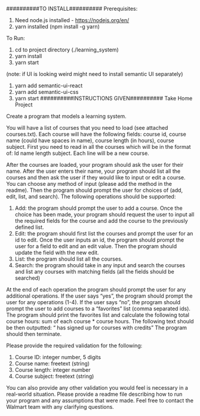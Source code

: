 ##########TO INSTALL##########
Prerequisites:
1. Need node.js installed - https://nodejs.org/en/
2. yarn installed (npm install -g yarn)

To Run:
1. cd to project directory (./learning_system)
2. yarn install
3. yarn start

(note: if UI is looking weird might need to install semantic UI separately)
1. yarn add semantic-ui-react
2. yarn add semantic-ui-css
3. yarn start
##########INSTRUCTIONS GIVEN##########
Take Home Project

Create a program that models a learning system.

You will have a list of courses that you need to load (see attached courses.txt). Each course will have the following fields: course id, course name (could have spaces in name), course length (in hours), course subject. First you need to read in all the courses which will be in the format of: Id name length subject. Each line will be a new course.

After the courses are loaded, your program should ask the user for their name. After the user enters their name, your program should list all the courses and then ask the user if they would like to input or edit a course. You can choose any method of input (please add the method in the readme). Then the program should prompt the user for choices of (add, edit, list, and search). The following operations should be supported:

1)	Add: the program should prompt the user to add a course. Once the choice has been made, your program should request the user to input all the required fields for the course and add the course to the previously defined list.
2)	Edit: the program should first list the courses and prompt the user for an id to edit. Once the user inputs an id, the program should prompt the user for a field to edit and an edit value. Then the program should update the field with the new edit.
3)	List: the program should list all the courses. 
4)	Search: the program should take in any input and search the courses and list any courses with matching fields (all the fields should be searched)

At the end of each operation the program should prompt the user for any additional operations. If the user says “yes”, the program should prompt the user for any operations (1-4). If the user says “no”, the program should prompt the user to add courses to a “favorites” list (comma separated ids). The program should print the favorites list and calculate the following total course hours: sum of each course * course hours. The following text should be then outputted:
“<user name inputted> has signed up for <number of courses> courses with <total course hours> credits”
The program should then terminate.

Please provide the required validation for the following:
1)	Course ID: integer number, 5 digits
2)	Course name: freetext (string) 
3)	Course length: integer number
4)	Course subject: freetext (string)

You can also provide any other validation you would feel is necessary in a real-world situation. Please provide a readme file describing how to run your program and any assumptions that were made. Feel free to contact the Walmart team with any clarifying questions.
